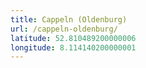 ```yaml
---
title: Cappeln (Oldenburg)
url: /cappeln-oldenburg/
latitude: 52.810489200000006
longitude: 8.114140200000001
---
```

